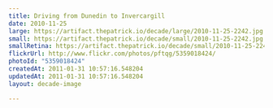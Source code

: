 ```yaml
---
title: Driving from Dunedin to Invercargill
date: 2010-11-25
large: https://artifact.thepatrick.io/decade/large/2010-11-25-2242.jpg
small: https://artifact.thepatrick.io/decade/small/2010-11-25-2242.jpg
smallRetina: https://artifact.thepatrick.io/decade/small/2010-11-25-2242@2x.jpg
flickrUrl: http://www.flickr.com/photos/pftqg/5359018424/
photoId: "5359018424"
createdAt: 2011-01-31 10:57:16.548204
updatedAt: 2011-01-31 10:57:16.548204
layout: decade-image

---
```



